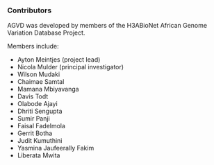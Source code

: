 ### Contributors

AGVD was developed by members of the H3ABioNet African Genome Variation Database Project. 

Members include: 
 - Ayton Meintjes (project lead)
 - Nicola Mulder (principal investigator)
 - Wilson Mudaki
 - Chaimae Samtal
 - Mamana Mbiyavanga
 - Davis Todt
 - Olabode Ajayi
 - Dhriti Sengupta
 - Sumir Panji
 - Faisal Fadelmola
 - Gerrit Botha                                                                                      
 - Judit Kumuthini
 - Yasmina Jaufeerally Fakim
 - Liberata Mwita